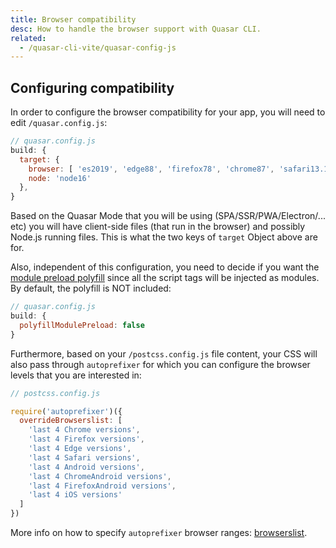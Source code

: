 ```yaml
---
title: Browser compatibility
desc: How to handle the browser support with Quasar CLI.
related:
  - /quasar-cli-vite/quasar-config-js
---
```


## Configuring compatibility

In order to configure the browser compatibility for your app, you will need to edit `/quasar.config.js`:

```js
// quasar.config.js
build: {
  target: {
    browser: [ 'es2019', 'edge88', 'firefox78', 'chrome87', 'safari13.1' ],
    node: 'node16'
  },
}
```

Based on the Quasar Mode that you will be using (SPA/SSR/PWA/Electron/... etc) you will have client-side files (that run in the browser) and possibly Node.js running files. This is what the two keys of `target` Object above are for.

Also, independent of this configuration, you need to decide if you want the [module preload polyfill](https://guybedford.com/es-module-preloading-integrity#modulepreload-polyfill) since all the script tags will be injected as modules. By default, the polyfill is NOT included:

```js
// quasar.config.js
build: {
  polyfillModulePreload: false
}
```

Furthermore, based on your `/postcss.config.js` file content, your CSS will also pass through `autoprefixer` for which you can configure the browser levels that you are interested in:

```js
// postcss.config.js

require('autoprefixer')({
  overrideBrowserslist: [
    'last 4 Chrome versions',
    'last 4 Firefox versions',
    'last 4 Edge versions',
    'last 4 Safari versions',
    'last 4 Android versions',
    'last 4 ChromeAndroid versions',
    'last 4 FirefoxAndroid versions',
    'last 4 iOS versions'
  ]
})
```

More info on how to specify `autoprefixer` browser ranges: [browserslist](https://github.com/browserslist/browserslist).
